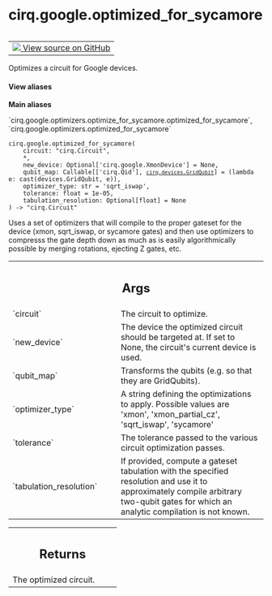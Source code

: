 <div itemscope itemtype="http://developers.google.com/ReferenceObject">
<meta itemprop="name" content="cirq.google.optimized_for_sycamore" />
<meta itemprop="path" content="Stable" />
</div>

# cirq.google.optimized_for_sycamore

<!-- Insert buttons and diff -->

<table class="tfo-notebook-buttons tfo-api" align="left">

<td>
  <a target="_blank" href="https://github.com/quantumlib/cirq/tree/master/cirq/google/optimizers/optimize_for_sycamore.py">
    <img src="https://www.tensorflow.org/images/GitHub-Mark-32px.png" />
    View source on GitHub
  </a>
</td>
</table>



Optimizes a circuit for Google devices.

<section class="expandable">
  <h4 class="showalways">View aliases</h4>
  <p>
<b>Main aliases</b>
<p>`cirq.google.optimizers.optimize_for_sycamore.optimized_for_sycamore`, `cirq.google.optimizers.optimized_for_sycamore`</p>
</p>
</section>

<pre class="devsite-click-to-copy prettyprint lang-py tfo-signature-link">
<code>cirq.google.optimized_for_sycamore(
    circuit: "cirq.Circuit",
    *,
    new_device: Optional['cirq.google.XmonDevice'] = None,
    qubit_map: Callable[['cirq.Qid'], <a href="../../cirq/devices/GridQubit.md"><code>cirq.devices.GridQubit</code></a>] = (lambda e: cast(devices.GridQubit, e)),
    optimizer_type: str = 'sqrt_iswap',
    tolerance: float = 1e-05,
    tabulation_resolution: Optional[float] = None
) -> "cirq.Circuit"
</code></pre>



<!-- Placeholder for "Used in" -->

Uses a set of optimizers that will compile to the proper gateset for the
device (xmon, sqrt_iswap, or sycamore gates) and then use optimizers to
compresss the gate depth down as much as is easily algorithmically possible
by merging rotations, ejecting Z gates, etc.

<!-- Tabular view -->
 <table class="responsive fixed orange">
<colgroup><col width="214px"><col></colgroup>
<tr><th colspan="2"><h2 class="add-link">Args</h2></th></tr>

<tr>
<td>
`circuit`
</td>
<td>
The circuit to optimize.
</td>
</tr><tr>
<td>
`new_device`
</td>
<td>
The device the optimized circuit should be targeted at. If
set to None, the circuit's current device is used.
</td>
</tr><tr>
<td>
`qubit_map`
</td>
<td>
Transforms the qubits (e.g. so that they are GridQubits).
</td>
</tr><tr>
<td>
`optimizer_type`
</td>
<td>
A string defining the optimizations to apply.
Possible values are  'xmon', 'xmon_partial_cz', 'sqrt_iswap',
'sycamore'
</td>
</tr><tr>
<td>
`tolerance`
</td>
<td>
The tolerance passed to the various circuit optimization
passes.
</td>
</tr><tr>
<td>
`tabulation_resolution`
</td>
<td>
If provided, compute a gateset tabulation
with the specified resolution and use it to approximately
compile arbitrary two-qubit gates for which an analytic compilation
is not known.
</td>
</tr>
</table>



<!-- Tabular view -->
 <table class="responsive fixed orange">
<colgroup><col width="214px"><col></colgroup>
<tr><th colspan="2"><h2 class="add-link">Returns</h2></th></tr>
<tr class="alt">
<td colspan="2">
The optimized circuit.
</td>
</tr>

</table>

